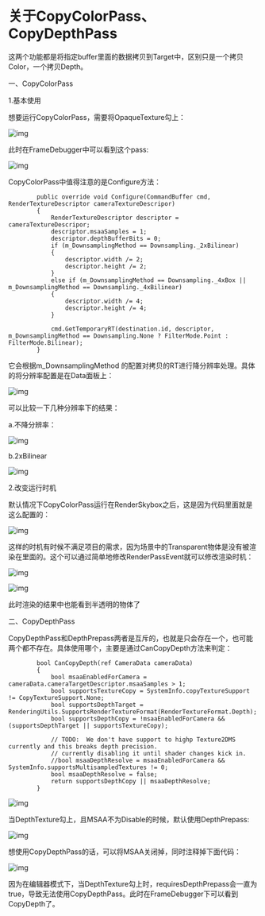 # 关于CopyColorPass、CopyDepthPass

这两个功能都是将指定buffer里面的数据拷贝到Target中，区别只是一个拷贝Color，一个拷贝Depth。

一、CopyColorPass

1.基本使用

想要运行CopyColorPass，需要将OpaqueTexture勾上：

![img](.\imgs\Copy1.png)

此时在FrameDebugger中可以看到这个pass:

![img](.\imgs\Copy2.png)

CopyColorPass中值得注意的是Configure方法：

```text
        public override void Configure(CommandBuffer cmd, RenderTextureDescriptor cameraTextureDescripor)
        {
            RenderTextureDescriptor descriptor = cameraTextureDescripor;
            descriptor.msaaSamples = 1;
            descriptor.depthBufferBits = 0;
            if (m_DownsamplingMethod == Downsampling._2xBilinear)
            {
                descriptor.width /= 2;
                descriptor.height /= 2;
            }
            else if (m_DownsamplingMethod == Downsampling._4xBox || m_DownsamplingMethod == Downsampling._4xBilinear)
            {
                descriptor.width /= 4;
                descriptor.height /= 4;
            }

            cmd.GetTemporaryRT(destination.id, descriptor, m_DownsamplingMethod == Downsampling.None ? FilterMode.Point : FilterMode.Bilinear);
        }
```

它会根据m_DownsamplingMethod 的配置对拷贝的RT进行降分辨率处理。具体的将分辨率配置是在Data面板上：

![img](.\imgs\Copy3.png)

可以比较一下几种分辨率下的结果：

a.不降分辨率：

![img](.\imgs\Copy4.png)

b.2xBilinear

![img](.\imgs\Copy5.png)

2.改变运行时机

默认情况下CopyColorPass运行在RenderSkybox之后，这是因为代码里面就是这么配置的：

![img](https://pic2.zhimg.com/80/v2-d8ed9d6b0b1957b91026d84c04b70075_720w.webp)

这样的时机有时候不满足项目的需求，因为场景中的Transparent物体是没有被渲染在里面的。这个可以通过简单地修改RenderPassEvent就可以修改渲染时机：

![img](https://pic2.zhimg.com/80/v2-65ff1cf84dfb1993d626afd133fb4229_720w.webp)

![img](.\imgs\Copy6.png)

此时渲染的结果中也能看到半透明的物体了

二、CopyDepthPass

CopyDepthPass和DepthPrepass两者是互斥的，也就是只会存在一个，也可能两个都不存在。具体使用哪个，主要是通过CanCopyDepth方法来判定：

```text
        bool CanCopyDepth(ref CameraData cameraData)
        {
            bool msaaEnabledForCamera = cameraData.cameraTargetDescriptor.msaaSamples > 1;
            bool supportsTextureCopy = SystemInfo.copyTextureSupport != CopyTextureSupport.None;
            bool supportsDepthTarget = RenderingUtils.SupportsRenderTextureFormat(RenderTextureFormat.Depth);
            bool supportsDepthCopy = !msaaEnabledForCamera && (supportsDepthTarget || supportsTextureCopy);

            // TODO:  We don't have support to highp Texture2DMS currently and this breaks depth precision.
            // currently disabling it until shader changes kick in.
            //bool msaaDepthResolve = msaaEnabledForCamera && SystemInfo.supportsMultisampledTextures != 0;
            bool msaaDepthResolve = false;
            return supportsDepthCopy || msaaDepthResolve;
        }
```

![img](.\imgs\Copy7.png)

当DepthTexture勾上，且MSAA不为Disable的时候，默认使用DepthPrepass:

![img](.\imgs\Copy8.png)

想使用CopyDepthPass的话，可以将MSAA关闭掉，同时注释掉下面代码：

![img](https://pic1.zhimg.com/80/v2-74467eeceec6ad2e03073df6b7b73bf0_720w.webp)

因为在编辑器模式下，当DepthTexture勾上时，requiresDepthPrepass会一直为true，导致无法使用CopyDepthPass。此时在FrameDebugger下可以看到CopyDepth了。